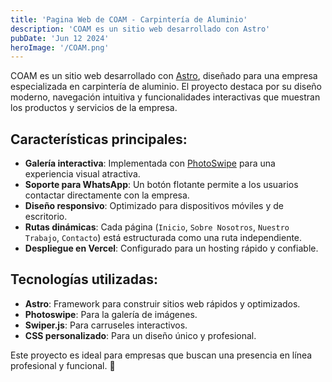 ```yaml
---
title: 'Pagina Web de COAM - Carpintería de Aluminio'
description: 'COAM es un sitio web desarrollado con Astro'
pubDate: 'Jun 12 2024'
heroImage: '/COAM.png'
---
```


COAM es un sitio web desarrollado con [Astro](https://astro.build), diseñado para una empresa especializada en carpintería de aluminio. El proyecto destaca por su diseño moderno, navegación intuitiva y funcionalidades interactivas que muestran los productos y servicios de la empresa.

## Características principales:
- **Galería interactiva**: Implementada con [PhotoSwipe](https://photoswipe.com) para una experiencia visual atractiva.
- **Soporte para WhatsApp**: Un botón flotante permite a los usuarios contactar directamente con la empresa.
- **Diseño responsivo**: Optimizado para dispositivos móviles y de escritorio.
- **Rutas dinámicas**: Cada página (`Inicio`, `Sobre Nosotros`, `Nuestro Trabajo`, `Contacto`) está estructurada como una ruta independiente.
- **Despliegue en Vercel**: Configurado para un hosting rápido y confiable.

## Tecnologías utilizadas:
- **Astro**: Framework para construir sitios web rápidos y optimizados.
- **Photoswipe**: Para la galería de imágenes.
- **Swiper.js**: Para carruseles interactivos.
- **CSS personalizado**: Para un diseño único y profesional.

Este proyecto es ideal para empresas que buscan una presencia en línea profesional y funcional. 🚀